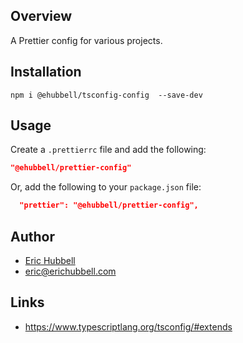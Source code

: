## Overview
A Prettier config for various projects.

## Installation
```
npm i @ehubbell/tsconfig-config  --save-dev
```

## Usage
Create a `.prettierrc` file and add the following:

```json
"@ehubbell/prettier-config"
```

Or, add the following to your `package.json` file:
```json
  "prettier": "@ehubbell/prettier-config",
```

## Author
- [Eric Hubbell](http://www.erichubbell.com)
- eric@erichubbell.com

## Links
- https://www.typescriptlang.org/tsconfig/#extends
